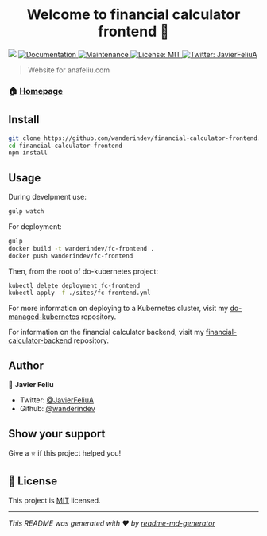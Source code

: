 <h1 align="center">Welcome to financial calculator frontend 👋</h1>
<p>
  <img src="https://img.shields.io/badge/version-0.0.1-blue.svg?cacheSeconds=2592000" />
  <a href="https://github.com/wanderindev/financial-calculator-frontend/blob/master/README.md">
    <img alt="Documentation" src="https://img.shields.io/badge/documentation-yes-brightgreen.svg" target="_blank" />
  </a>
  <a href="https://github.com/wanderindev/financial-calculator-frontend/graphs/commit-activity">
    <img alt="Maintenance" src="https://img.shields.io/badge/Maintained%3F-yes-brightgreen.svg" target="_blank" />
  </a>
  <a href="https://github.com/wanderindev/financial-calculator-frontend/blob/master/LICENSE.md">
    <img alt="License: MIT" src="https://img.shields.io/badge/License-MIT-yellow.svg" target="_blank" />
  </a>
  <a href="https://twitter.com/JavierFeliuA">
    <img alt="Twitter: JavierFeliuA" src="https://img.shields.io/twitter/follow/JavierFeliuA.svg?style=social" target="_blank" />
  </a>
</p>

> Website for anafeliu.com

### 🏠 [Homepage](https://fc-frontend.wanderin.dev)

## Install

```sh
git clone https://github.com/wanderindev/financial-calculator-frontend.git
cd financial-calculator-frontend
npm install
```

## Usage
During develpment use:
```sh
gulp watch
```

For deployment:
```sh
gulp
docker build -t wanderindev/fc-frontend .
docker push wanderindev/fc-frontend
```
Then, from the root of do-kubernetes project:
```sh
kubectl delete deployment fc-frontend
kubectl apply -f ./sites/fc-frontend.yml
```
For more information on deploying to a Kubernetes cluster, visit 
my [do-managed-kubernetes](https://github.com/wanderindev/do-managed-kubernetes) repository.

For information on the financial calculator backend, visit 
my [financial-calculator-backend](https://github.com/wanderindev/financial-calculator-backend) repository.

## Author

👤 **Javier Feliu**

* Twitter: [@JavierFeliuA](https://twitter.com/JavierFeliuA)
* Github: [@wanderindev](https://github.com/wanderindev)

## Show your support

Give a ⭐️ if this project helped you!

## 📝 License

This project is [MIT](https://github.com/wanderindev/anafeliu-web/blob/master/LICENSE.md) licensed.

***
_This README was generated with ❤️ by [readme-md-generator](https://github.com/kefranabg/readme-md-generator)_
